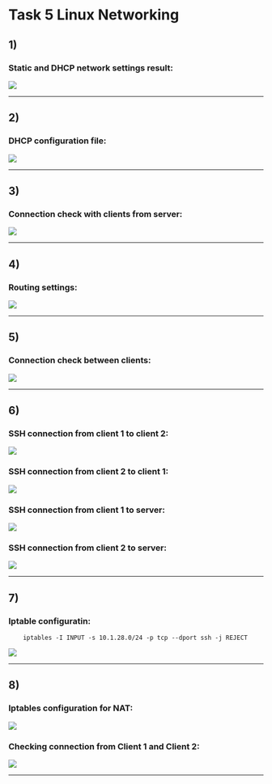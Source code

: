 # Task 5 Linux Networking

## 1) 
### Static and DHCP network settings result:
![](content/Task5.1.png)
___
## 2)
### DHCP configuration file:
![](content/Task5.2.png)
___
## 3)
### Connection check with clients from server:
![](content/Task5.3.png)
___
## 4)
### Routing settings:
![](content/Task5.4.png)
___
## 5)
### Connection check between clients:
![](content/Task5.5.png)
___
## 6)
### SSH connection from client 1 to client 2:
![](content/Task5.6.1.png)
### SSH connection from client 2 to client 1:
![](content/Task5.6.2.png)
### SSH connection from client 1 to server:
![](content/Task5.6.3.png)
### SSH connection from client 2 to server:
![](content/Task5.6.4.png)
___
## 7)
### Iptable configuratin:
        iptables -I INPUT -s 10.1.28.0/24 -p tcp --dport ssh -j REJECT
![](content/Task5.7.1.png)
___
## 8)
### Iptables configuration for NAT:
![](content/Task5.8.png)
### Checking connection from Client 1 and Client 2:
![](content/Task5.8.1.png)
___